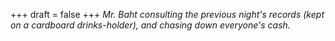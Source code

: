 
+++
draft = false
+++
_Mr. Baht consulting the previous night's records (kept on a cardboard drinks-holder), and chasing down everyone's cash._
